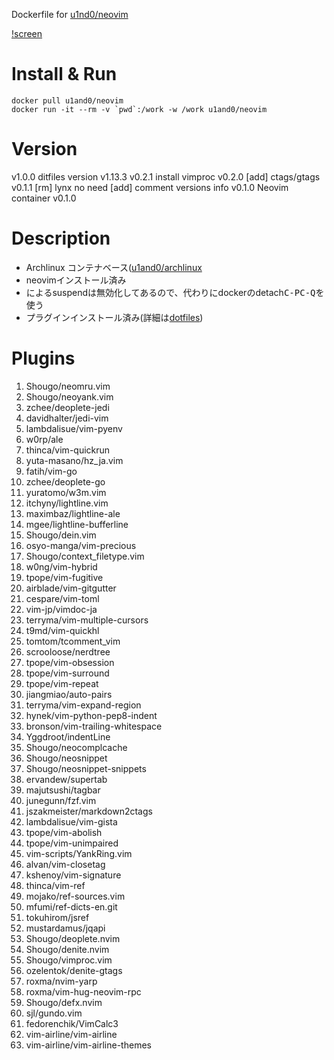 Dockerfile for [u1nd0/neovim](http://hub.docker.com/r/u1and0/neovim)

[!screen](https://github.com/u1and0/docker_neovim_env/blob/u1and0-screenshot/Screenshot%20from%202019-01-27%2014-29-20.png)

# Install & Run

```
docker pull u1and0/neovim
docker run -it --rm -v `pwd`:/work -w /work u1and0/neovim
```

# Version
v1.0.0          ditfiles version v1.13.3
v0.2.1          install vimproc
v0.2.0          [add] ctags/gtags
v0.1.1          [rm] lynx no need [add] comment versions info
v0.1.0           Neovim container v0.1.0

# Description
* Archlinux コンテナベース([u1and0/archlinux](http://hub.docker.com/r/u1and0/archlinux)
* neovimインストール済み
* <kbd><C-Z></kbd>によるsuspendは無効化してあるので、代わりにdockerのdetach<kbd>C-P</kbd><kbd>C-Q</kbd>を使う
* プラグインインストール済み(詳細は[dotfiles](https://github.com/u1and0/dotfiles/tree/master/.config/dein))

# Plugins

1. Shougo/neomru.vim
2. Shougo/neoyank.vim
3. zchee/deoplete-jedi
4. davidhalter/jedi-vim
5. lambdalisue/vim-pyenv
6. w0rp/ale
7. thinca/vim-quickrun
8. yuta-masano/hz_ja.vim
9. fatih/vim-go
10. zchee/deoplete-go
11. yuratomo/w3m.vim
12. itchyny/lightline.vim
13. maximbaz/lightline-ale
14. mgee/lightline-bufferline
15. Shougo/dein.vim
16. osyo-manga/vim-precious
17. Shougo/context_filetype.vim
18. w0ng/vim-hybrid
19. tpope/vim-fugitive
20. airblade/vim-gitgutter
21. cespare/vim-toml
22. vim-jp/vimdoc-ja
23. terryma/vim-multiple-cursors
24. t9md/vim-quickhl
25. tomtom/tcomment_vim
26. scrooloose/nerdtree
27. tpope/vim-obsession
28. tpope/vim-surround
29. tpope/vim-repeat
30. jiangmiao/auto-pairs
31. terryma/vim-expand-region
32. hynek/vim-python-pep8-indent
33. bronson/vim-trailing-whitespace
34. Yggdroot/indentLine
35. Shougo/neocomplcache
36. Shougo/neosnippet
37. Shougo/neosnippet-snippets
38. ervandew/supertab
39. majutsushi/tagbar
40. junegunn/fzf.vim
41. jszakmeister/markdown2ctags
42. lambdalisue/vim-gista
43. tpope/vim-abolish
44. tpope/vim-unimpaired
45. vim-scripts/YankRing.vim
46. alvan/vim-closetag
47. kshenoy/vim-signature
48. thinca/vim-ref
49. mojako/ref-sources.vim
50. mfumi/ref-dicts-en.git
51. tokuhirom/jsref
52. mustardamus/jqapi
53. Shougo/deoplete.nvim
54. Shougo/denite.nvim
55. Shougo/vimproc.vim
56. ozelentok/denite-gtags
57. roxma/nvim-yarp
58. roxma/vim-hug-neovim-rpc
59. Shougo/defx.nvim
60. sjl/gundo.vim
61. fedorenchik/VimCalc3
62. vim-airline/vim-airline
63. vim-airline/vim-airline-themes
